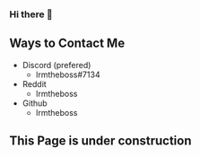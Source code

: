 ### Hi there 👋

## Ways to Contact Me

- Discord (prefered)
  - lrmtheboss#7134
- Reddit
  - lrmtheboss
- Github
  - lrmtheboss

## This Page is under construction
<!--
**lrmtheboss/lrmtheboss** is a ✨ _special_ ✨ repository because its `README.md` (this file) appears on your GitHub profile.

Here are some ideas to get you started:

- 🔭 I’m currently working on ...
- 🌱 I’m currently learning ...
- 👯 I’m looking to collaborate on ...
- 🤔 I’m looking for help with ...
- 💬 Ask me about ...
- 📫 How to reach me: ...
- 😄 Pronouns: ...
- ⚡ Fun fact: ...
-->
